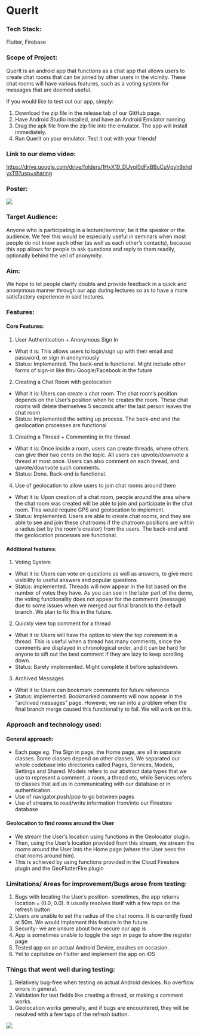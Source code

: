 # QuerIt

### Tech Stack:
Flutter, Firebase

### Scope of Project:
QuerIt is an android app that functions as a chat app that allows users to create chat rooms that can be joined by other users in the vicinity. These chat rooms will have various features, such as a voting system for messages that are deemed useful.

If you would like to test out our app, simply: 
1. Download the zip file in the release tab of our GitHub page. 
2. Have Android Studio installed, and have an Android Emulator running. 
3. Drag the apk file from the zip file into the emulator. The app will install immediately.
4. Run QuerIt on your emulator. Test it out with your friends!

### Link to our demo video:
https://drive.google.com/drive/folders/1HxX19_DUvqI0dFxBBuCuVpyh9xhdyxTB?usp=sharing


### Poster:


![](/images/poster_querit.PNG)



### Target Audience:
Anyone who is participating in a lecture/seminar, be it the speaker or the audience. We feel this would be especially useful in seminars when most people do not know each other (as well as each other’s contacts), because this app allows for people to ask questions and reply to them readily, optionally behind the veil of anonymity.

### Aim:
We hope to let people clarify doubts and provide feedback in a quick and anonymous manner through our app during lectures so as to have a more satisfactory experience in said lectures.

### Features:

#### Core Features:

1. User Authentication + Anonymous Sign In

* What it is: This allows users to login/sign up with their email and password, or sign in anonymously
* Status: Implemented. The back-end is functional. Might include other forms of sign-in like thru Google/Facebook in the future

2. Creating a Chat Room with geolocation

* What it is: Users can create a chat room. The chat room’s position depends on the User’s position when he creates the room. These chat rooms will delete themselves 5 seconds after the last person leaves the chat room
* Status: Implemented the setting up process. The back-end and the geolocation processes are functional
 
3. Creating a Thread + Commenting in the thread

* What it is: Once inside a room, users can create threads, where others can give their two cents on the topic. All users can upvote/downvote a thread at most once. Users can also comment on each thread, and upvote/downvote such comments.
* Status: Done. Back-end is functional. 

4. Use of geolocation to allow users to join chat rooms around them

* What it is: Upon creation of a chat room, people around the area where the chat room was created will be able to join and participate in the chat room. This would require GPS and geolocation to implement.
* Status: Implemented. Users are able to create chat rooms, and they are able to see and join these chatrooms if the chatroom positions are within a radius (set by the room's creator) from the users. The back-end and the geolocation processes are functional.

#### Additional features:

1. Voting System 

* What it is: Users can vote on questions as well as answers, to give more visibility to useful answers and popular questions
* Status: implemented. Threads will now appear in the list based on the number of votes they have. As you can see in the later part of the demo, the voting functionality does not appear for the comments (message) due to some issues when we merged our final branch to the default branch. We plan to fix this in the future.

2. Quickly view top comment for a thread

* What it is: Users will have the option to view the top comment in a thread. This is useful when a thread has many comments, since the comments are displayed in chronological order, and it can be hard for anyone to sift out the best comment if they are lazy to keep scrolling down.
* Status: Barely implemented. Might complete it before splashdown.

3. Archived Messages

* What it is: Users can bookmark comments for future reference
* Status: implemented. Bookmarked comments will now appear in the “archived messages” page. However, we ran into a problem when the final branch merge caused this functionality to fail. We will work on this.
    
### Approach and technology used:

#### General approach:

* Each page eg. The Sign in page, the Home page, are all in separate classes. Some classes depend on other classes. We separated our whole codebase into directories called Pages, Services, Models, Settings and Shared. Models refers to our abstract data types that we use to represent a comment, a room, a thread etc, while Services refers to classes that aid us in communicating with our database or in authentication.
* Use of navigator.push/pop to go between pages
* Use of streams to read/write information from/into our Firestore database

#### Geolocation to find rooms around the User

* We stream the User’s location using functions in the Geolocator plugin. 
* Then, using the User’s location provided from this stream, we stream the rooms around the User into the Home page (where the User sees the chat rooms around him). 
* This is achieved by using functions provided in the Cloud Firestore plugin and the GeoFlutterFire plugin


### Limitations/ Areas for improvement/Bugs arose from testing:

1. Bugs with locating the User’s position- sometimes, the app returns location = (0.0, 0.0). It usually resolves itself with a few taps on the refresh button
2. Users are unable to set the radius of the chat rooms. It is currently fixed at 50m. We would implement this feature in the future.
3. Security- we are unsure about how secure our app is
4. App is sometimes unable to toggle the sign in page to show the register page
5. Tested app on an actual Android Device, crashes on occasion.
6. Yet to capitalize on Flutter and implement the app on iOS
    
### Things that went well during testing:

1. Relatively bug-free when testing on actual Android devices. No overflow errors in general.
2. Validation for text fields like creating a thread, or making a comment works.
3. Geolocation works generally, and if bugs are encountered, they will be resolved with a few taps of the refresh button.


![](/images/joven_cert.PNG)
